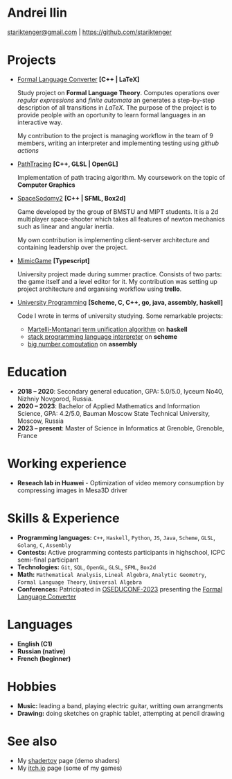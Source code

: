 # Andrei Ilin
stariktenger@gmail.com | https://github.com/stariktenger
# Projects
* [Formal Language Converter](https://github.com/StarikTenger/Chipollino) **[C++ | LaTeX]**

    Study project on **Formal Language Theory**. Computes operations over *regular expressions* and *finite automata* an generates a step-by-step description of all transitions in *LaTeX*. The purpose of the project is to provide peolple with an oportunity to learn formal languages in an interactive way. 
    
    My contribution to the project is managing workflow in the team of 9 members, writing an interpreter and implementing testing using *github actions*

* [PathTracing](https://github.com/StarikTenger/PathTracing) **[C++, GLSL | OpenGL]**

    Implementation of path tracing algorithm. My coursework on the topic of **Computer Graphics**

* [SpaceSodomy2](https://github.com/StarikTenger/SpaceSodomy2) **[C++ | SFML, Box2d]**
    
    Game developed by the group of BMSTU and MIPT students. It is a 2d multiplayer space-shooter which takes all features of newton mechanics such as linear and angular inertia.
    
    My own contribution is implementing client-server architecture and containing leadership over the project.
    
* [MimicGame](https://github.com/bmstu-iu9/ptp2021-6-2d-game) **[Typescript]**

    University project made during summer practice. Consists of two parts: the game itself and a level editor for it. My contribution was setting up project architecture and organising workflow using **trello**.

* [University Programming](https://github.com/StarikTenger/BMSTU) **[Scheme, C, C++, go, java, assembly, haskell]**

    Code I wrote in terms of university studying. Some remarkable projects:

    * [Martelli-Montanari term unification algorithm](https://github.com/StarikTenger/BMSTU/tree/master/formal-languages/lab1-martelli-montanari)  on **haskell**
    * [stack programming language interpreter](https://github.com/StarikTenger/BMSTU/blob/master/scheme-labs/LAB_5.scm) on **scheme**
    * [big number computation](https://github.com/StarikTenger/BMSTU/tree/master/assembler/labs/lab4%2B) on **assembly**

# Education
* **2018 – 2020**: Secondary general education, GPA: 5.0/5.0, lyceum No40, Nizhniy Novgorod,
Russia.
* **2020 – 2023**: Bachelor of Applied Mathematics and Information Science, GPA: 4.2/5.0, Bauman Moscow
State Technical University, Moscow, Russia
* **2023 – present**: Master of Science in Informatics at Grenoble, Grenoble, France

# Working experience
* **Reseach lab in Huawei** - Optimization of video memory consumption by compressing images in Mesa3D driver

# Skills & Experience
* **Programming languages:** `C++`, `Haskell`, `Python`, `JS`, `Java`, `Scheme`, `GLSL`, `Golang`, `C`, `Assembly`
* **Contests:** Active programming contests participants in highschool, ICPC semi-final participant
* **Technologies:** `Git`, `SQL`, `OpenGL`, `GLSL`, `SFML`, `Box2d`
* **Math:** `Mathematical Analysis`, `Lineal Algebra`, `Analytic Geometry`, `Formal Language Theory`, `Universal Algebra`
* **Conferences:** Patricipated in [OSEDUCONF-2023](https://www.basealt.ru/conference/ezhegodnaja-konferencija-spo-v-vysshei-shkole) presenting the [Formal Language Converter](https://github.com/StarikTenger/Chipollino)

# Languages
* **English (C1)**
* **Russian (native)**
* **French (beginner)**

# Hobbies
* **Music:** leading a band, playing electric guitar, writting own arrangments
* **Drawing:** doing sketches on graphic tablet, attempting at pencil drawing

# See also
* My [shadertoy](https://www.shadertoy.com/user/StarikTenger) page (demo shaders)
* My [itch.io](stariktenger.itch.io) page (some of my games)
